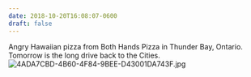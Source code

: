 ```yaml
---
date: 2018-10-20T16:08:07-0600
draft: false
---
```


Angry Hawaiian pizza from Both Hands Pizza in Thunder Bay, Ontario. Tomorrow is the long drive back to the Cities. ![4ADA7CBD-4B60-4F84-9BEE-D43001DA743F.jpg](http://ianwhitney.micro.blog/uploads/2018/a3b26ead3d.jpg)

